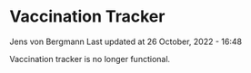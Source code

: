 Vaccination Tracker
================
Jens von Bergmann
Last updated at 26 October, 2022 - 16:48

Vaccination tracker is no longer functional.
